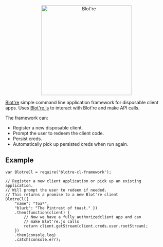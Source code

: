 <div align="center">
    <a href="https://blot.re">
        <img src="https://github.com/mattbierner/blotre/raw/master/documentation/readme-logo.png" width="280px" alt="Blot're" />
    </a>
</div>

[Blot're][blotre] simple command line application framework for disposable
client apps. Uses [Blot're.js][blotre-js] to interact with Blot're and make API calls.

The framework can:
* Register a new disposable client.
* Prompt the user to redeem the client code.
* Persist creds.
* Automatically pick up persisted creds when run again.


## Example

```
var BlotreCl = require('blotre-cl-framework');

// Register a new client application or pick up an existing application.
// Will prompt the user to redeem if needed.
// This returns a promise to a new Blot're client 
BlotreCl({
    "name": "Toa*",
    "blurb": "The Pintrest of toast." })
    .then(function(client) {
        // Now we have a fully authorizedclient app and can 
        // make Blot're.js calls
        return client.getStream(client.creds.user.rootStream);
    })
    .then(console.log)
    .catch(console.err);
```


[blotre]: https://blot.re
[blotre-disposable]: https://github.com/mattbierner/blotre/wiki/single-use-clients

[blotre-js]: https://github.com/mattbierner/blotre-js

[documentation]: https://github.com/mattbierner/blotre-js/wiki

[bluebird]: https://github.com/petkaantonov/bluebird